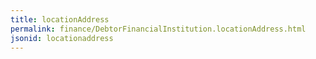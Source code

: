 ```yaml
---
title: locationAddress
permalink: finance/DebtorFinancialInstitution.locationAddress.html
jsonid: locationaddress
---
```

